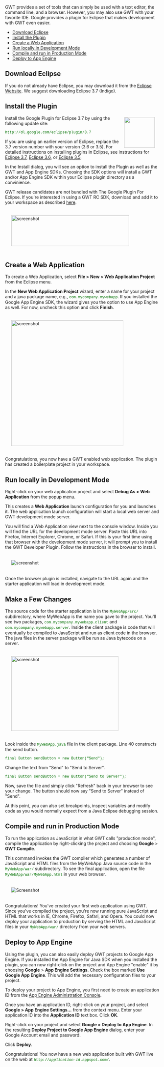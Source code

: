 
<style>
code, .code {font-size: 9pt; font-family: Courier, Courier New, monospace; color:#007000;}
.highlight {background-color: #ffc;}
.strike {text-decoration:line-through; color:red;}
.header {margin-top: 1.5ex;}
.details {margin-top: 1ex;}
</style>

<style>

div.screenshot img {
  margin: 20px;
}


.download {
  border: none;
}

.download td {
  border: none;
}
</style>

<p>GWT provides a set of tools that can simply be used with a
text editor, the command line, and a browser. However, you may also use GWT with your
favorite IDE. Google provides a plugin for Eclipse that makes development with
GWT even easier.
</p>

<ul class="toc">
  <li><a href="#eclipse">Download Eclipse</a></li>
  <li><a href="#installing">Install the Plugin</a></li>
  <li><a href="#creating">Create a Web Application</a></li>
  <li><a href="#running">Run locally in Development Mode</a></li>
  <li><a href="#compiling">Compile and run in Production Mode</a></li>
  <li><a href="#deploying">Deploy to App Engine</a></li>
</ul>

<h2 id="eclipse">Download Eclipse</h2>

<p>
If you do not already have Eclipse, you may download it from the <a
href="http://www.eclipse.org/downloads/" rel="nofollow">Eclipse Website</a>.
We suggest downloading Eclipse 3.7 (Indigo).
</p>

<h2 id="installing">Install the Plugin</h2>

<img src="https://developers.google.com/eclipse/images/google-plugin.png" style="float: right; width: 100px;
margin: 5px 15px 5px 5px;" height="100" width="100" />

<p>
Install the Google Plugin for Eclipse 3.7 by using the following update
site:
<p><code>http://dl.google.com/eclipse/plugin/3.7</code></p>

<p>
If you are using an earlier version of Eclipse, replace the 3.7 version number
with your version (3.6 or 3.5). For detailed instructions on installing plugins
in Eclipse, see instructions for <a href="/eclipse/docs/install-eclipse-3.7">Eclipse 3.7</a>,
<a href="https://developers.google.com//eclipse/docs/install-eclipse-3.6">Eclipse 3.6</a>,
or <a href="https://developers.google.com//eclipse/docs/install-eclipse-3.5">Eclipse 3.5</a>,
</p>

<p>In the Install dialog, you will see an option to install the Plugin as well
as the GWT and App Engine SDKs. Choosing the SDK options will install a GWT
and/or App Engine SDK within your Eclipse plugin directory as a convinience.
</p>

<p class="note" style="margin-top: 0.7em;">GWT release candidates are not bundled with The Google Plugin For Eclipse. If you're interested in using a GWT RC SDK, download and add it to your workspace as described <a href="https://developers.google.com/eclipse/docs/using_sdks">here</a>.
</p>

<div class="screenshot">
  <img src="images/eclipse/eclipse-install-options.png"
  style="width: 385px; height: 100px;" alt="screenshot"/>
</div>

<h2 id="creating">Create a Web Application</h2>
<p>
  To create a Web Application, select <b>File &gt; New &gt;
  Web Application Project</b> from the Eclipse menu.
</p>
<p>
  In the <b>New Web Application Project</b> wizard, enter a name for your project
  and a java package name, e.g., <code>com.mycompany.mywebapp</code>. If you
  installed the Google App Engine SDK, the wizard
  gives you the option to use App Engine as well. For now, uncheck this
  option and click <b>Finish</b>.
</p>

<div class="screenshot">
  <img src="images/eclipse/web-app-wizard.png"
  style="width: 366px; height: 409px;" alt="screenshot"/>
</div>

<p>
  Congratulations, you now have a GWT enabled web application.
  The plugin has created a boilerplate project in your workspace.
</p>

<h2 id="running">Run locally in Development Mode</h2>
<p>
  Right-click on your web application project and select <b>Debug As &gt; Web
  Application</b> from the popup menu.
</p>
<p>
  This creates a <b>Web Application</b> launch configuration for
  you and launches it.  The web application launch configuration will start a
  local web server and GWT development mode server.
</p>
<p>
  You will find a Web Application view next to the console window.
  Inside you will find the URL for the development mode server. Paste
  this URL into Firefox, Internet Explorer, Chrome, or Safari. If this is your first time
  using that browser with the development mode server, it will prompt you to install
  the GWT Developer Plugin. Follow the instructions in the browser to install.
</p>
<div class="screenshot">
  <img src="images/myapplication-missing-plugin.png" alt="screenshot"/>
</div>
<p>
  Once the browser plugin is installed, navigate to the URL again and the starter application will load in development
  mode.
</p>


<h2>Make a Few Changes</h2>
<p>The source code for the starter application is in the <code>MyWebApp/src/</code> subdirectory, where MyWebApp is the name you gave to the project.
You'll see two packages, <code>com.mycompany.mywebapp.client</code> and
<code>com.mycompany.mywebapp.server</code>. Inside the client package is code that will eventually be compiled to JavaScript and run as client code in the browser. The java files in the server package will be run as Java bytecode on a server.</p>

<div class="screenshot">
  <img src="images/eclipse/web-app-src.png"
  style="width: 350px; height: 243px;" alt="screenshot"/>
</div>

<p>
  Look inside the <code>MyWebApp.java</code> file in the client package. Line 40 constructs the send button.
</p>

<pre class="code">final Button sendButton = new Button(&quot;Send&quot;);</pre>

<p>
  Change the text from &quot;Send&quot; to &quot;Send to Server&quot;.
</p>

<pre class="code">final Button sendButton = new Button(&quot;Send to Server&quot;);</pre>


<p>Now, save the file and simply click "Refresh" back in your browser to see your change. The button should now say &quot;Send to Server&quot; instead of &quot;Send&quot;.</p>

<p>
  At this point, you can also set breakpoints, inspect variables and modify code as
  you would normally expect from a Java Eclipse debugging session.
</p>

<a name="compiling"></a>
<h2>Compile and run in Production Mode</h2>

<p>To run the application as JavaScript in what GWT calls "production mode",
compile the application by right-clicking the project and choosing <b>Google</b>
&gt; <b>GWT Compile</b>.
</p>
<p>This command invokes the GWT compiler which generates a number of
JavaScript and HTML files from the MyWebApp Java source code in the
<code>MyWebApp/war/</code> subdirectory.  To see the final application, open the file
<code>MyWebApp/war/MyWebApp.html</code> in your web browser.</p>

<div class="screenshot"><img src="images/myapplication-browser.png"
  alt="Screenshot"/></div>

<p>Congratulations! You've created your first web application using GWT.
Since you've compiled the project, you're now running pure JavaScript
and
HTML that works in IE, Chrome, Firefox, Safari, and Opera. You could now deploy
your application to production by serving the HTML and JavaScript files in your
<code>MyWebApp/war/</code> directory from your web servers.</p>



<h2 id="deploying">Deploy to App Engine</h2>
<p>
  Using the plugin, you can also easily deploy GWT projects to Google App
  Engine. If you installed the App Engine for Java SDK when you installed the plugin,
  you can now right-click on the project and App Engine "enable" it by choosing
  <b>Google</b> &gt; <b>App Engine Settings</b>. Check the box marked <b>Use
    Google App Engine</b>. This will add the necessary configuration files to
  your project.
</p>
<p>
  To deploy your project to App Engine, you first need to create an application
  ID from the <a href="https://appengine.google.com/">App Engine Administration Console</a>.
</p>

<p>
  Once you have an application ID, right-click on your project, and
  select <b>Google &gt; App Engine Settings...</b> from the context menu.  Enter
  your application ID into the <b>Application ID</b> text box. Click <b>OK</b>.
</p>

<p>
  Right-click on your project and select <b>Google &gt; Deploy to App Engine</b>.
  In the resulting <b>Deploy Project to Google App Engine</b> dialog, enter your
  Google Account email and password.
</p>

<p>
  Click <b>Deploy</b>.
</p>

<p>
Congratulations! You now have a new web application built with GWT live on the web at <code>http://<i>application-id</i>.appspot.com/</code>.
</p>


